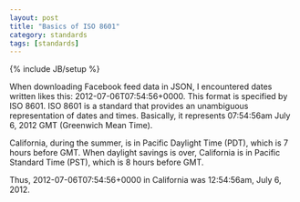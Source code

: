 ```yaml
---
layout: post
title: "Basics of ISO 8601"
category: standards
tags: [standards]
---
```

{% include JB/setup %}

When downloading Facebook feed data in JSON, I encountered dates written
likes this: 2012-07-06T07:54:56+0000. This format is specified by ISO 8601. ISO 8601 is a standard that provides an unambiguous representation of dates and times.
Basically, it represents 07:54:56am July 6, 2012 GMT (Greenwich Mean Time).

California, during the summer, is in Pacific Daylight Time (PDT), which is
7 hours before GMT. When daylight savings is over, California is in
Pacific Standard Time (PST), which is 8 hours before GMT.

Thus, 2012-07-06T07:54:56+0000 in California was 12:54:56am, July 6, 2012.